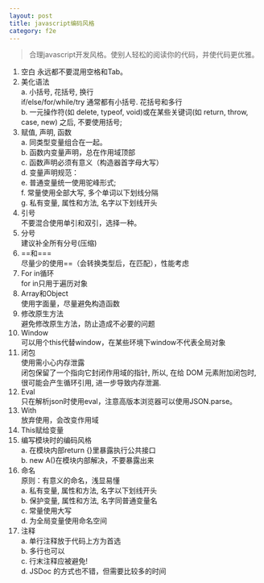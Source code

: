 ```yaml
---
layout: post
title: javascript编码风格
category: f2e
---
```


> 合理javascript开发风格。使别人轻松的阅读你的代码，并使代码更优雅。


1. 空白
永远都不要混用空格和Tab。
2. 美化语法  
a. 小括号, 花括号, 换行  
if/else/for/while/try 通常都有小括号. 花括号和多行  
b. 一元操作符(如 delete, typeof, void)或在某些关键词(如 return, throw, case, new) 之后, 不要使用括号;  
3. 赋值, 声明, 函数  
a. 同类型变量组合在一起。   
b. 函数内变量声明，总在作用域顶部  
c. 函数声明必须有意义（构造器首字母大写）  
d. 变量声明规范：  
e. 普通变量统一使用驼峰形式;  
f. 常量使用全部大写, 多个单词以下划线分隔  
g. 私有变量, 属性和方法, 名字以下划线开头
4. 引号  
不要混合使用单引和双引，选择一种。
5. 分号  
建议补全所有分号(压缩)
6. ==和===  
尽量少的使用==（会转换类型后，在匹配），性能考虑
7. For in循环  
for in只用于遍历对象
8. Array和Object  
使用字面量，尽量避免构造函数
9. 修改原生方法  
避免修改原生方法，防止造成不必要的问题
10. Window  
可以用个this代替window，在某些环境下window不代表全局对象
11. 闭包  
使用需小心内存泄露  
闭包保留了一个指向它封闭作用域的指针, 所以, 在给 DOM 元素附加闭包时, 很可能会产生循环引用, 进一步导致内存泄漏.
12. Eval  
只在解析json时使用eval，注意高版本浏览器可以使用JSON.parse。
13. With  
放弃使用，会改变作用域
14. This赋给变量  
15. 编写模块时的编码风格  
a. 在模块内部return {}里暴露执行公共接口  
b. new A()在模块内部解决，不要暴露出来   
16. 命名  
原则：有意义的命名，浅显易懂  
a. 私有变量, 属性和方法, 名字以下划线开头  
b. 保护变量, 属性和方法, 名字同普通变量名  
c. 常量使用大写  
d. 为全局变量使用命名空间
17. 注释  
a. 单行注释放于代码上方为首选  
b. 多行也可以  
c. 行末注释应被避免!  
d. JSDoc 的方式也不错，但需要比较多的时间  
